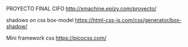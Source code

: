 PROYECTO FINAL CIFO
http://xmachine.epizy.com/proyecto/


shadows on css box-model
https://html-css-js.com/css/generator/box-shadow/

Mini framework css
https://picocss.com/
